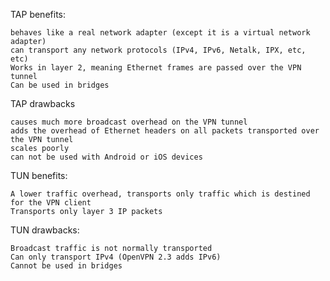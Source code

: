  TAP benefits:

    behaves like a real network adapter (except it is a virtual network adapter)
    can transport any network protocols (IPv4, IPv6, Netalk, IPX, etc, etc)
    Works in layer 2, meaning Ethernet frames are passed over the VPN tunnel
    Can be used in bridges 

TAP drawbacks

    causes much more broadcast overhead on the VPN tunnel
    adds the overhead of Ethernet headers on all packets transported over the VPN tunnel
    scales poorly
    can not be used with Android or iOS devices 

TUN benefits:

    A lower traffic overhead, transports only traffic which is destined for the VPN client
    Transports only layer 3 IP packets 

TUN drawbacks:

    Broadcast traffic is not normally transported
    Can only transport IPv4 (OpenVPN 2.3 adds IPv6)
    Cannot be used in bridges 
